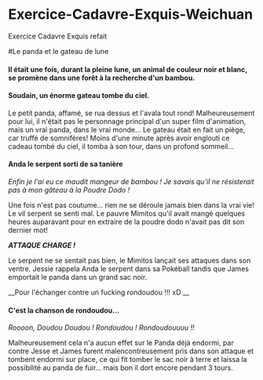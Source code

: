 # Exercice-Cadavre-Exquis-Weichuan
Exercice Cadavre Exquis refait

#Le panda et le gateau de lune
#### Il était une fois, durant la pleine lune, un animal de couleur noir et blanc, se promène dans une forêt à la recherche d'un bambou.

#### Soudain, un énorme gateau tombe du ciel.
Le petit panda, affamé, se rua dessus et l'avala tout rond! Malheureusement pour lui, il n'était pas le personnage principal d'un super film d'animation, mais un vrai panda, dans le vrai monde... Le gateau était en fait un piège, car truffé de somnifères! Moins d'une minute après avoir englouti ce cadeau tombé du ciel, il tomba à son tour, dans un profond sommeil...

#### Anda le serpent sorti de sa tanière
*Enfin je l'ai eu ce maudit mangeur de bambou ! Je savais qu'il ne résisterait pas à mon gâteau à la Poudre Dodo !*

Une fois n'est pas coutume... rien ne se déroule jamais bien dans la vrai vie! Le vil serpent se senti mal. Le pauvre Mimitos qu'il avait mangé quelques heures auparavant pour en extraire de la poudre dodo n'avait pas dit son dernier mot!

_**ATTAQUE CHARGE !**_

Le serpent ne se sentait pas bien, le Mimitos lançait ses attaques dans son ventre. Jessie rappela Anda le serpent dans sa Pokéball tandis que James emportait le panda dans un grand sac noir.


__Pour l'échanger contre un fucking rondoudou !!! xD __

#### C'est la chanson de rondoudou... 
*Roooon, Doudou Doudou ! Rondoudou ! Rondoudouuuu !!*

Malheureusement cela n'a aucun effet sur le Panda déjà endormi, par contre Jesse et James furent malencontreusement pris dans son attaque et tombent endormi sur place, ce qui fit tomber le sac noir à terre et laissa la possibilité au panda de fuir... mais bon il dort encore pendant 3 tours. 

